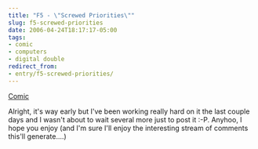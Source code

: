 ```yaml
---
title: "F5 - \"Screwed Priorities\""
slug: f5-screwed-priorities
date: 2006-04-24T18:17:17-05:00
tags:
- comic
- computers
- digital double
redirect_from:
- entry/f5-screwed-priorities/
---
```

[Comic](http://digitaldouble.smackjeeves.com/comics/54160/)

Alright, it's way early but I've been working really hard on it the last couple days and I wasn't about to wait several more just to post it :-P. Anyhoo, I hope you enjoy (and I'm sure I'll enjoy the interesting stream of comments this'll generate....)
